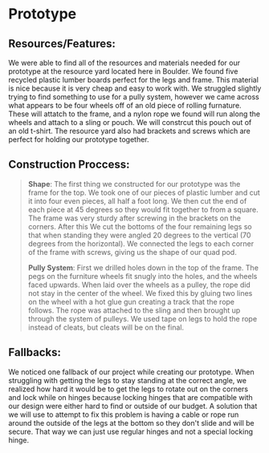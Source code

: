 Prototype
=================

Resources/Features: 
-------------------------
   We were able to find all of the resources and materials needed for our prototype at the resource yard located here in Boulder. We found five recycled plastic lumber boards perfect for the legs and frame. This material is nice because it is very cheap and easy to work with. We struggled slightly trying to find something to use for a pully system, however we came across what appears to be four wheels off of an old piece of rolling furnature. These will attatch to the frame, and a nylon rope we found will run along the wheels and attach to a sling or pouch. We will constrcut this pouch out of an old t-shirt. The resource yard also had brackets and screws which are perfect for holding our prototype together.

Construction Proccess:
-------------------------
>**Shape**: The first thing we constructed for our prototype was the frame for the top. We took one of our pieces of plastic lumber and cut it into four even pieces, all half a foot long. We then cut the end of each piece at 45 degrees so they would fit together to from a square. The frame was very sturdy after screwing in the brackets on the corners. After this We cut the bottoms of the four remaining legs so that when standing they were angled 20 degrees to the vertical (70 degrees from the horizontal). We connected the legs to each corner of the frame with screws, giving us the shape of our quad pod. 
>
>**Pully System**: First we drilled holes down in the top of the frame. The pegs on the furniture wheels fit snugly into the holes, and the wheels faced upwards. When laid over the wheels as a pulley, the rope did not stay in the center of the wheel.  We fixed this by gluing two lines on the wheel with a hot glue gun creating a track that the rope follows. The rope was attached to the sling and then brought up through the system of pulleys. We used tape on legs to hold the rope instead of cleats, but cleats will be on the final.

Fallbacks:
---------------------------
We noticed one fallback of our project while creating our prototype. When struggling with getting the legs to stay standing at the correct angle, we realized how hard it would be to get the legs to rotate out on the corners and lock while on hinges because locking hinges that are compatible with our design were either hard to find or outside of our budget. A solution that we will use to attempt to fix this problem is having a cable or rope run around the outside of the legs at the bottom so they don't slide and will be secure. That way we can just use regular hinges and not a special locking hinge.

